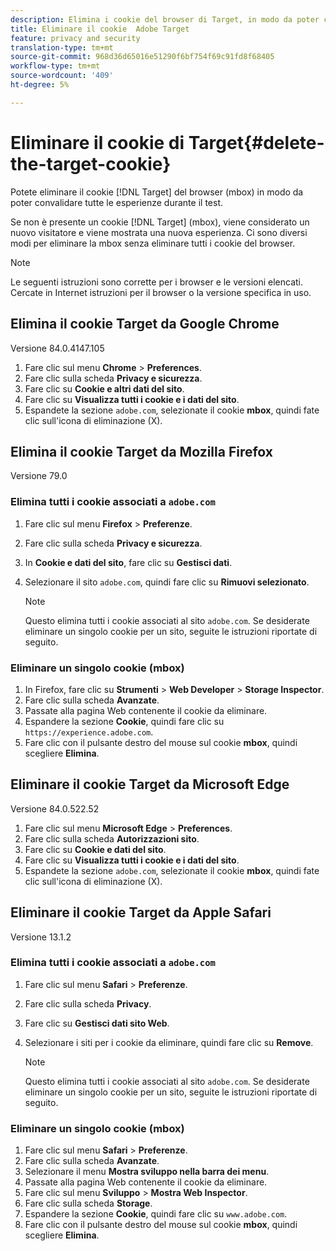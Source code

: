 ```yaml
---
description: Elimina i cookie del browser di Target, in modo da poter convalidare tutte le esperienze.
title: Eliminare il cookie  Adobe Target
feature: privacy and security
translation-type: tm+mt
source-git-commit: 968d36d65016e51290f6bf754f69c91fd8f68405
workflow-type: tm+mt
source-wordcount: '409'
ht-degree: 5%

---
```



# Eliminare il cookie di Target{#delete-the-target-cookie}

Potete eliminare il cookie [!DNL Target] del browser (mbox) in modo da poter convalidare tutte le esperienze durante il test.

Se non è presente un cookie [!DNL Target] (mbox), viene considerato un nuovo visitatore e viene mostrata una nuova esperienza. Ci sono diversi modi per eliminare la mbox senza eliminare tutti i cookie del browser.

>[!NOTE]
>
>Le seguenti istruzioni sono corrette per i browser e le versioni elencati. Cercate in Internet istruzioni per il browser o la versione specifica in uso.

## Elimina il cookie Target da Google Chrome

Versione 84.0.4147.105

1. Fare clic sul menu **Chrome** > **Preferences**.
1. Fare clic sulla scheda **Privacy e sicurezza**.
1. Fare clic su **Cookie e altri dati del sito**.
1. Fare clic su **Visualizza tutti i cookie e i dati del sito**.
1. Espandete la sezione `adobe.com`, selezionate il cookie **mbox**, quindi fate clic sull&#39;icona di eliminazione (X).

## Elimina il cookie Target da Mozilla Firefox

Versione 79.0

### Elimina tutti i cookie associati a `adobe.com`

1. Fare clic sul menu **Firefox** > **Preferenze**.
1. Fare clic sulla scheda **Privacy e sicurezza**.
1. In **Cookie e dati del sito**, fare clic su **Gestisci dati**.
1. Selezionare il sito `adobe.com`, quindi fare clic su **Rimuovi selezionato**.

   >[!NOTE]
   >
   >Questo elimina tutti i cookie associati al sito `adobe.com`. Se desiderate eliminare un singolo cookie per un sito, seguite le istruzioni riportate di seguito.

### Eliminare un singolo cookie (mbox)

1. In Firefox, fare clic su **Strumenti** > **Web Developer** > **Storage Inspector**.
1. Fare clic sulla scheda **Avanzate**.
1. Passate alla pagina Web contenente il cookie da eliminare.
1. Espandere la sezione **Cookie**, quindi fare clic su `https://experience.adobe.com`.
1. Fare clic con il pulsante destro del mouse sul cookie **mbox**, quindi scegliere **Elimina**.

## Eliminare il cookie Target da Microsoft Edge

Versione 84.0.522.52

1. Fare clic sul menu **Microsoft Edge** > **Preferences**.
1. Fare clic sulla scheda **Autorizzazioni sito**.
1. Fare clic su **Cookie e dati del sito**.
1. Fare clic su **Visualizza tutti i cookie e i dati del sito**.
1. Espandete la sezione `adobe.com`, selezionate il cookie **mbox**, quindi fate clic sull&#39;icona di eliminazione (X).

## Eliminare il cookie Target da Apple Safari

Versione 13.1.2

### Elimina tutti i cookie associati a `adobe.com`

1. Fare clic sul menu **Safari** > **Preferenze**.
1. Fare clic sulla scheda **Privacy**.
1. Fare clic su **Gestisci dati sito Web**.
1. Selezionare i siti per i cookie da eliminare, quindi fare clic su **Remove**.

   >[!NOTE]
   >
   >Questo elimina tutti i cookie associati al sito `adobe.com`. Se desiderate eliminare un singolo cookie per un sito, seguite le istruzioni riportate di seguito.

### Eliminare un singolo cookie (mbox)

1. Fare clic sul menu **Safari** > **Preferenze**.
1. Fare clic sulla scheda **Avanzate**.
1. Selezionare il menu **Mostra sviluppo nella barra dei menu**.
1. Passate alla pagina Web contenente il cookie da eliminare.
1. Fare clic sul menu **Sviluppo** > **Mostra Web Inspector**.
1. Fare clic sulla scheda **Storage**.
1. Espandere la sezione **Cookie**, quindi fare clic su `www.adobe.com`.
1. Fare clic con il pulsante destro del mouse sul cookie **mbox**, quindi scegliere **Elimina**.

